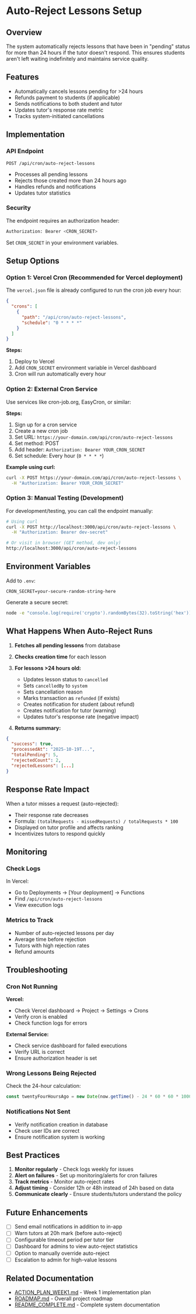# Auto-Reject Lessons Setup

## Overview

The system automatically rejects lessons that have been in "pending" status for more than 24 hours if the tutor doesn't respond. This ensures students aren't left waiting indefinitely and maintains service quality.

## Features

- Automatically cancels lessons pending for >24 hours
- Refunds payment to students (if applicable)
- Sends notifications to both student and tutor
- Updates tutor's response rate metric
- Tracks system-initiated cancellations

## Implementation

### API Endpoint

`POST /api/cron/auto-reject-lessons`

- Processes all pending lessons
- Rejects those created more than 24 hours ago
- Handles refunds and notifications
- Updates tutor statistics

### Security

The endpoint requires an authorization header:

```bash
Authorization: Bearer <CRON_SECRET>
```

Set `CRON_SECRET` in your environment variables.

## Setup Options

### Option 1: Vercel Cron (Recommended for Vercel deployment)

The `vercel.json` file is already configured to run the cron job every hour:

```json
{
  "crons": [
    {
      "path": "/api/cron/auto-reject-lessons",
      "schedule": "0 * * * *"
    }
  ]
}
```

**Steps:**
1. Deploy to Vercel
2. Add `CRON_SECRET` environment variable in Vercel dashboard
3. Cron will run automatically every hour

### Option 2: External Cron Service

Use services like cron-job.org, EasyCron, or similar:

**Steps:**
1. Sign up for a cron service
2. Create a new cron job
3. Set URL: `https://your-domain.com/api/cron/auto-reject-lessons`
4. Set method: POST
5. Add header: `Authorization: Bearer YOUR_CRON_SECRET`
6. Set schedule: Every hour (`0 * * * *`)

**Example using curl:**
```bash
curl -X POST https://your-domain.com/api/cron/auto-reject-lessons \
  -H "Authorization: Bearer YOUR_CRON_SECRET"
```

### Option 3: Manual Testing (Development)

For development/testing, you can call the endpoint manually:

```bash
# Using curl
curl -X POST http://localhost:3000/api/cron/auto-reject-lessons \
  -H "Authorization: Bearer dev-secret"

# Or visit in browser (GET method, dev only)
http://localhost:3000/api/cron/auto-reject-lessons
```

## Environment Variables

Add to `.env`:

```env
CRON_SECRET=your-secure-random-string-here
```

Generate a secure secret:
```bash
node -e "console.log(require('crypto').randomBytes(32).toString('hex'))"
```

## What Happens When Auto-Reject Runs

1. **Fetches all pending lessons** from database
2. **Checks creation time** for each lesson
3. **For lessons >24 hours old:**
   - Updates lesson status to `cancelled`
   - Sets `cancelledBy` to `system`
   - Sets cancellation reason
   - Marks transaction as `refunded` (if exists)
   - Creates notification for student (about refund)
   - Creates notification for tutor (warning)
   - Updates tutor's response rate (negative impact)

4. **Returns summary:**
```json
{
  "success": true,
  "processedAt": "2025-10-19T...",
  "totalPending": 5,
  "rejectedCount": 2,
  "rejectedLessons": [...]
}
```

## Response Rate Impact

When a tutor misses a request (auto-rejected):

- Their response rate decreases
- Formula: `(totalRequests - missedRequests) / totalRequests * 100`
- Displayed on tutor profile and affects ranking
- Incentivizes tutors to respond quickly

## Monitoring

### Check Logs

In Vercel:
- Go to Deployments → [Your deployment] → Functions
- Find `/api/cron/auto-reject-lessons`
- View execution logs

### Metrics to Track

- Number of auto-rejected lessons per day
- Average time before rejection
- Tutors with high rejection rates
- Refund amounts

## Troubleshooting

### Cron Not Running

**Vercel:**
- Check Vercel dashboard → Project → Settings → Crons
- Verify cron is enabled
- Check function logs for errors

**External Service:**
- Check service dashboard for failed executions
- Verify URL is correct
- Ensure authorization header is set

### Wrong Lessons Being Rejected

Check the 24-hour calculation:
```typescript
const twentyFourHoursAgo = new Date(now.getTime() - 24 * 60 * 60 * 1000);
```

### Notifications Not Sent

- Verify notification creation in database
- Check user IDs are correct
- Ensure notification system is working

## Best Practices

1. **Monitor regularly** - Check logs weekly for issues
2. **Alert on failures** - Set up monitoring/alerts for cron failures
3. **Track metrics** - Monitor auto-reject rates
4. **Adjust timing** - Consider 12h or 48h instead of 24h based on data
5. **Communicate clearly** - Ensure students/tutors understand the policy

## Future Enhancements

- [ ] Send email notifications in addition to in-app
- [ ] Warn tutors at 20h mark (before auto-reject)
- [ ] Configurable timeout period per tutor tier
- [ ] Dashboard for admins to view auto-reject statistics
- [ ] Option to manually override auto-reject
- [ ] Escalation to admin for high-value lessons

## Related Documentation

- [ACTION_PLAN_WEEK1.md](./ACTION_PLAN_WEEK1.md) - Week 1 implementation plan
- [ROADMAP.md](./ROADMAP.md) - Overall project roadmap
- [README_COMPLETE.md](./README_COMPLETE.md) - Complete system documentation
